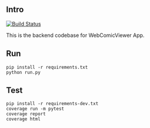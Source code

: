 ## Intro

[![Build Status](https://geeklovecode.visualstudio.com/PersonalStuff/_apis/build/status/HONGJICAI.webComicViewer%20(1)?branchName=master)](https://geeklovecode.visualstudio.com/PersonalStuff/_build/latest?definitionId=2&branchName=master)

This is the backend codebase for WebComicViewer App.

## Run

```
pip install -r requirements.txt
python run.py
```

## Test

```
pip install -r requirements-dev.txt
coverage run -m pytest
coverage report
coverage html
```